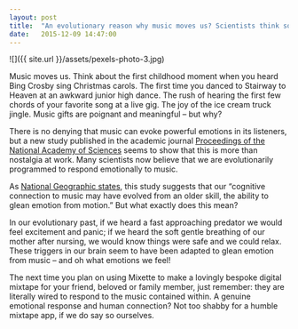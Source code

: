 ```yaml
---
layout: post
title:  "An evolutionary reason why music moves us? Scientists think so."
date:   2015-12-09 14:47:00
---
```

![]({{ site.url }}/assets/pexels-photo-3.jpg)

Music moves us. Think about the first childhood moment when you heard Bing Crosby sing Christmas carols. The first time you danced to Stairway to Heaven at an awkward junior high dance.  The rush of hearing the first few chords of your favorite song at a live gig. The joy of the ice cream truck jingle. Music gifts are poignant and meaningful – but why?

There is no denying that music can evoke powerful emotions in its listeners, but a new study published in the academic journal [Proceedings of the National Academy of Sciences](http://www.pnas.org/content/110/1/70) seems to show that this is more than nostalgia at work. Many scientists now believe that we are evolutionarily programmed to respond emotionally to music.

As [National Geographic states](http://phenomena.nationalgeographic.com/2012/12/18/why-does-music-move-us-so/), this study suggests that our “cognitive connection to music may have evolved from an older skill, the ability to glean emotion from motion.” But what exactly does this mean?

In our evolutionary past, if we heard a fast approaching predator we would feel excitement and panic; if we heard the soft gentle breathing of our mother after nursing, we would know things were safe and we could relax. These triggers in our brain seem to have been adapted to glean emotion from music – and oh what emotions we feel!

The next time you plan on using Mixette to make a lovingly bespoke digital mixtape for your friend, beloved or family member, just remember: they are literally wired to respond to the music contained within. A genuine emotional response and human connection? Not too shabby for a humble mixtape app, if we do say so ourselves.